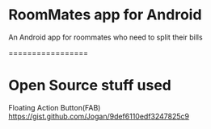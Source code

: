 RoomMates app for Android
=================

An Android app for roommates who need to split their bills

=================

Open Source stuff used
=================
Floating Action Button(FAB) https://gist.github.com/Jogan/9def6110edf3247825c9
